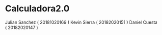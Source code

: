 # Calculadora2.0
Julian Sanchez ( 20181020169 ) Kevin Sierra ( 20182020151 ) Daniel Cuesta ( 20182020147 )

